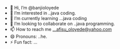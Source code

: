 - 👋 Hi, I’m @banjioloyede
- 👀 I’m interested in ..java coding.
- 🌱 I’m currently learning ...java coding
- 💞️ I’m looking to collaborate on ..java programming.
- 📫 How to reach me ...afisu_oloyede@yahoo.com
- 😄 Pronouns: ..he.
- ⚡ Fun fact: ...

<!---
banjioloyede/banjioloyede is a ✨ special ✨ repository because its `README.md` (this file) appears on your GitHub profile.
You can click the Preview link to take a look at your changes.
--->
